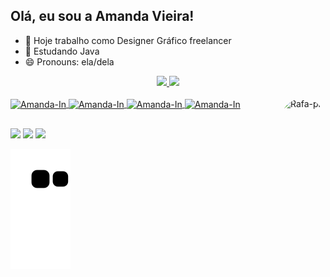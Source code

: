 ## Olá, eu sou a Amanda Vieira!

- 🔭 Hoje trabalho como Designer Gráfico freelancer
- 🌱 Estudando Java
- 😄 Pronouns: ela/dela

<div align="center">
  <a href="https://github.com/Amandavsnts">
  <img height="120em" src="https://github-readme-stats.vercel.app/api?username=Amandavsnts&show_icons=true&theme=radical&include_all_commits=true&count_private=true"/>
  <img height="120em" src="https://github-readme-stats.vercel.app/api/top-langs/?username=Amandavsnts&layout=compact&langs_count=7&theme=radical"/>
</div>

</div>
<div style="display: inline_block"><br>
  <img align="center" alt="Amanda-In" height="30" width="40" src="https://cdn.jsdelivr.net/gh/devicons/devicon/icons/java/java-original-wordmark.svg">
  <img align="center" alt="Amanda-In" height="30" width="30" src="https://seeklogo.com/images/C/corel-draw-2020-logo-270FEE465B-seeklogo.com.png">
  <img align="center" alt="Amanda-In" height="30" width="40" src="https://cdn.jsdelivr.net/gh/devicons/devicon/icons/illustrator/illustrator-plain.svg">
  <img align="center" alt="Amanda-In" height="30" width="40" src="https://cdn.jsdelivr.net/gh/devicons/devicon/icons/javascript/javascript-original.svg">
  <img align="right" alt="Rafa-pic" height="150" style="border-radius:50px;" src="https://picrew.me/shareImg/org/202207/338224_W9PqKLKi.png">
</div>

##

<div> 
  <a href="https://instagram.com/amandavsnts" target="_blank"><img src="https://img.shields.io/badge/-Instagram-%23E4405F?style=for-the-badge&logo=instagram&logoColor=white" target="_blank"></a>
  <a href = "mailto:amandasrgrf@gmail.com"><img src="https://img.shields.io/badge/Gmail-D14836?style=for-the-badge&logo=gmail&logoColor=white"></a>
  <a href="https://www.linkedin.com/in/amandavsnts" target="_blank"><img src="https://img.shields.io/badge/-LinkedIn-%230077B5?style=for-the-badge&logo=linkedin&logoColor=white" target="_blank"></a> 
 
 ![snake gif](https://github.com/Amandavsnts/Amandavsnts/blob/output/github-contribution-grid-snake.svg)
 
</div>
